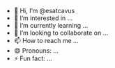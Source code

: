 - 👋 Hi, I’m @esatcavus
- 👀 I’m interested in ...
- 🌱 I’m currently learning ...
- 💞️ I’m looking to collaborate on ...
- 📫 How to reach me ...
- 😄 Pronouns: ...
- ⚡ Fun fact: ...

<!---
esatcavus/esatcavus is a ✨ special ✨ repository because its `README.md` (this file) appears on your GitHub profile.
You can click the Preview link to take a look at your changes.
--->
